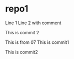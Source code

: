 # repo1

Line 1
Line 2 with comment

This is commit 2

This is from 07
This is commit1

This is commit2
